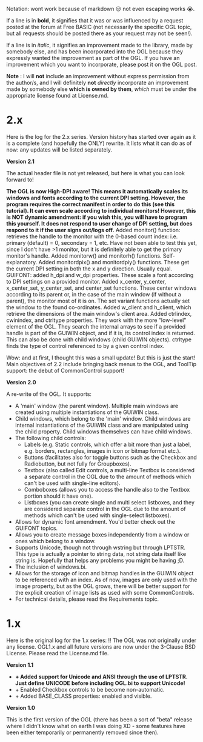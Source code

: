 Notation: wont work because of markdown :unamused: not even escaping works :sob:.

If a line is in **bold**, it signifies that it was or was influenced by a request posted at the forum at Free BASIC (not necessarily the specific OGL topic, but all requests should be posted there as your request may not be seen!).<br>

If a line is in *italic*, it signifies an improvement made to the library, made by somebody else, and has been incorporated into the OGL because they expressly wanted the improvement as part of the OGL. If you have an improvement which you want to incorporate, please post it on the OGL post.<br>

**Note** : I will **not** include an improvement without express permission from the author/s, and I will definitely **not** *directly* incorporate an improvement made by somebody else **which is owned by them**, *which* must be under the appropriate license found at License.md.

# 2.x
Here is the log for the 2.x series. Version history has started over again as it is a complete (and hopefully the ONLY) rewrite. It lists what it can do as of now: any updates will be listed separately.

**Version 2.1**

The actual header file is not yet released, but here is what you can look forward to!

**The OGL is now High-DPI aware! This means it automatically scales its windows and fonts according to the current DPI setting. However, the program requires the correct manifest in order to do this (see this tutorial). It can even scale according to individual monitors! However, this is NOT dynamic amendment: if you wish this, you will have to program this yourself. It does not respond to user change of DPI setting, but does respond to it if the user signs out/logs off.**
Added monitor() function: retrieves the handle to the monitor with the 0-based count index: i.e. primary (default) = 0, secondary = 1, etc. Have not been able to test this yet, since I don't have >1 monitor, but it is definitely able to get the primary monitor's handle.
Added monitorw() and monitorh() functions. Self-explanatory.
Added monitordpix() and monitordpiy() functions. These get the current DPI setting in both the x and y direction. Usually equal.
GUIFONT: added h_dpi and w_dpi properties. These scale a font according to DPI settings on a provided monitor.
Added x_center, y_center, x_center_set, y_center_set, and center_set functions. These center windows according to its parent or, in the case of the main window (if without a parent), the monitor most of it is on. The set variant functions actually set the window to the found co-ordinates.
Added w_client and h_client, which retrieve the dimensions of the main window's client area.
Added ctrlindex, cwinindex, and ctrltype properties. They work with the more "low-level" element of the OGL. They search the internal arrays to see if a provided handle is part of the GUIWIN object, and if it is, its control index is returned. This can also be done with child windows (child GUIWIN objects). ctrltype finds the type of control referenced to by a given control index.

Wow: and at first, I thought this was a small update! But this is just the start! Main objectives of 2.2 include bringing back menus to the OGL, and ToolTip support: the debut of CommonControl support!

**Version 2.0**

A re-write of the OGL. It supports:
+ A 'main' window (the parent window). Multiple main windows are created using multiple instantiations of the GUIWIN class.
+ Child windows, which belong to the 'main' window. Child windows are internal instantiations of the GUIWIN class and are manipulated using the child property. Child windows themselves can have child windows.
+ The following child controls:
    + Labels (e.g. Static controls, which offer a bit more than just a label, e.g. borders, rectangles, images in icon or bitmap format etc.).
    + Buttons (facilitates also for toggle buttons such as the Checkbox and Radiobutton, but not fully for Groupboxes).
    + Textbox (also called Edit controls, a multi-line Textbox is considered a separate control in the OGL due to the amount of methods which can't be used with single-line editors).
    + Comboboxes (allows you to access the handle also to the Textbox portion should it have one).
    + Listboxes (you can create single and multi select listboxes, and they are considered separate control in the OGL due to the amount of methods which can't be used with single-select listboxes).
+ Allows for dynamic font amendment. You'd better check out the GUIFONT topics.
+ Allows you to create message boxes independently from a window or ones which belong to a window.
+ Supports Unicode, though not through wstring but through LPTSTR. This type is actually a pointer to string data, not string data itself like string is. Hopefully that helps any problems you might be having ;D.
+ The inclusion of windows.bi.
+ Allows for the storage of icon and bitmap handles in the GUIWIN object to be referenced with an index. As of now, images are only used with the image property, but as the OGL grows, there will be better support for the explicit creation of image lists as used with some CommonControls.
+ For technical details, please read the Requirements topic.

# 1.x
Here is the original log for the 1.x series:
!! The OGL was not originally under any license. OGL1.x and all future versions are now under the 3-Clause BSD License. Please read the License.md file.

**Version 1.1**
+ **\+ Added support for Unicode and ANSI through the use of LPTSTR. Just define UNICODE before including OGL.bi to support Unicode!**
+ \+ Enabled Checkbox controls to be become non-automatic.
+ \+ Added BASE_CLASS properties: enabled and visible.

**Version 1.0**

This is the first version of the OGL (there has been a sort of "beta" release where I didn't know what on earth I was doing XD - some features have been either temporarily or permanently removed since then).
